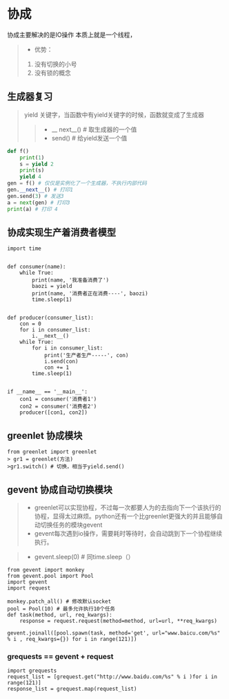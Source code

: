 # 协成
协成主要解决的是IO操作
本质上就是一个线程，
>- 优势：
>1. 没有切换的小号
>2. 没有锁的概念


## 生成器复习
>yield 关键字，当函数中有yield关键字的时候，函数就变成了生成器
>>- __ next__() # 取生成器的一个值
>>- send() # 给yield发送一个值
```python
def f()
    print(1)
    s = yield 2
    print(s)
    yield 4
gen = f() # 仅仅是实例化了一个生成器，不执行内部代码
gen.__next__() # 打印1
gen.send(3) # 发送3
a = next(gen) # 打印3
print(a) # 打印 4
```
## 协成实现生产着消费者模型

```
import time


def consumer(name):
    while True:
        print(name, '我准备消费了')
        baozi = yield
        print(name, '消费者正在消费----', baozi)
        time.sleep(1)


def producer(consumer_list):
    con = 0
    for i in consumer_list:
        i.__next__()
    while True:
        for i in consumer_list:
            print('生产者生产-----', con)
            i.send(con)
            con += 1
        time.sleep(1)


if __name__ == '__main__':
    con1 = consumer('消费者1')
    con2 = consumer('消费者2')
    producer([con1, con2])
```
## greenlet 协成模块
```
from greenlet import greenlet
> gr1 = greenlet(方法)
>gr1.switch() # 切换，相当于yield.send()
```
## gevent 协成自动切换模块
>- greenlet可以实现协程，不过每一次都要人为的去指向下一个该执行的协程，显得太过麻烦。python还有一个比greenlet更强大的并且能够自动切换任务的模块gevent
>- gevent每次遇到io操作，需要耗时等待时，会自动跳到下一个协程继续执行。

>- gevent.sleep(0) # 同time.sleep（）
```
from gevent import monkey
from gevent.pool import Pool
import gevent
import request

monkey.patch_all() # 修改默认socket
pool = Pool(10) # 最多允许执行10个任务
def task(method, url, req_kwargs):
    response = request.request(method=method, url=url, **req_kwargs)

gevent.joinall([pool.spawn(task, method='get', url="www.baicu.com/%s" % i , req_kwargs={}) for i in range(121)])
```
### grequests == gevent + request
```
import grequests
request_list = [grequest.get("http://www.baidu.com/%s" % i )for i in range(121)]
response_list = grequest.map(request_list)
```